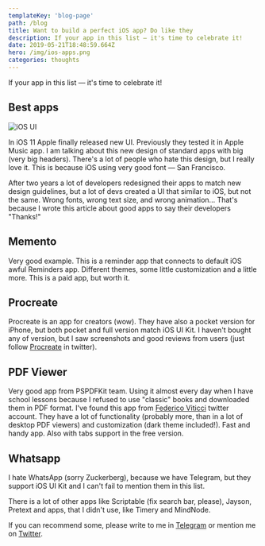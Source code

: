 ```yaml
---
templateKey: 'blog-page'
path: /blog
title: Want to build a perfect iOS app? Do like they
description: If your app in this list — it's time to celebrate it!
date: 2019-05-21T18:48:59.664Z
hero: /img/ios-apps.png
categories: thoughts
---
```

If your app in this list — it's time to celebrate it!

## Best apps

![iOS UI](/img/ios-ui-apps.png)

In iOS 11 Apple finally released new UI. Previously they tested it in Apple Music app. I am talking about this new design of standard apps with big (very big headers). There's a lot of people who hate this design, but I really love it. This is because iOS using very good font — San Francisco.

After two years a lot of developers redesigned their apps to match new design guidelines, but a lot of devs created a UI that similar to iOS, but not the same. Wrong fonts, wrong text size, and wrong animation... That's because I wrote this article about good apps to say their developers "Thanks!"

## Memento

Very good example. This is a reminder app that connects to default iOS awful Reminders app. Different themes, some little customization and a little more. This is a paid app, but worth it.

## Procreate

Procreate is an app for creators (wow). They have also a pocket version for iPhone, but both pocket and full version match iOS UI Kit. I haven't bought any of version, but I saw screenshots and good reviews from users (just follow [Procreate](https://twitter.com/Procreate) in twitter).

## PDF Viewer

Very good app from PSPDFKit team. Using it almost every day when I have school lessons because I refused to use "classic" books and downloaded them in PDF format. I've found this app from [Federico Viticci](https://twitter.com/viticci) twitter account. They have a lot of functionality (probably more, than in a lot of desktop PDF viewers) and customization (dark theme included!). Fast and handy app. Also with tabs support in the free version.

## Whatsapp

I hate WhatsApp (sorry Zuckerberg), because we have Telegram, but they support iOS UI Kit and I can't fail to mention them in this list.

There is a lot of other apps like Scriptable (fix search bar, please), Jayson, Pretext and apps, that I didn't use, like Timery and MindNode.

If you can recommend some, please write to me in [Telegram](https://t.me/dtroode) or mention me on [Twitter](https://twitter.com/dtroode).
